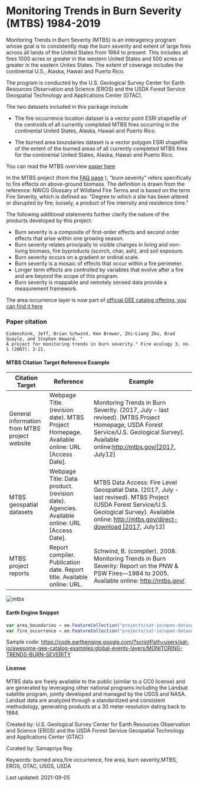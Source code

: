 # Monitoring Trends in Burn Severity (MTBS) 1984-2019

Monitoring Trends in Burn Severity (MTBS) is an interagency program whose goal is to consistently map the burn severity and extent of large fires across all lands of the United States from 1984 to present. This includes all fires 1000 acres or greater in the western United States and 500 acres or greater in the eastern Unites States. The extent of coverage includes the continental U.S., Alaska, Hawaii and Puerto Rico.

The program is conducted by the U.S. Geological Survey Center for Earth Resources Observation and Science (EROS) and the USDA Forest Service Geospatial Technology and Applications Center (GTAC).

The two datasets included in this package include

* The fire occurrence location dataset is a vector point ESRI shapefile of the centroids of all currently completed MTBS fires occurring in the continental United States, Alaska, Hawaii and Puerto Rico.

* The burned area boundaries dataset is a vector polygon ESRI shapefile of the extent of the burned areas of all currently completed MTBS fires for the continental United States, Alaska, Hawaii and Puerto Rico.

You can read the MTBS overview [paper here](https://www.mtbs.gov/sites/default/files/inline-files/Eidenshink-final.pdf)

In the MTBS project (from the [FAQ page](https://www.mtbs.gov/faqs) ), "burn severity" refers specifically to fire effects on above-ground biomass. The definition is drawn from the reference: NWCG Glossary of Wildland Fire Terms and is based on the term Fire Severity, which is defined as: "Degree to which a site has been altered or disrupted by fire; loosely, a product of fire intensity and residence time."

The following additional statements further clarify the nature of the products developed by this project:

* Burn severity is a composite of first-order effects and second order effects that arise within one growing season.
* Burn severity relates principally to visible changes in living and non-living biomass, fire byproducts (scorch, char, ash), and soil exposure.
* Burn severity occurs on a gradient or ordinal scale.
* Burn severity is a mosaic of effects that occur within a fire perimeter.
* Longer term effects are controlled by variables that evolve after a fire and are beyond the scope of this program.
* Burn severity is mappable and remotely sensed data provide a measurement framework.

The area occurrence layer is now part of [official GEE catalog offering, you can find it here](https://developers.google.com/earth-engine/datasets/catalog/USFS_GTAC_MTBS_burned_area_boundaries_v1)

### Paper citation

```
Eidenshink, Jeff, Brian Schwind, Ken Brewer, Zhi-Liang Zhu, Brad Quayle, and Stephen Howard. "
A project for monitoring trends in burn severity." Fire ecology 3, no. 1 (2007): 3-21.
```

#### MTBS Citation Target	Reference	Example

|Citation Target                              |Reference                                                                                   |Example                                                                                                                                                 |
|---------------------------------------------|--------------------------------------------------------------------------------------------|--------------------------------------------------------------------------------------------------------------------------------------------------------|
|General information from MTBS project website|Webpage Title. (revision date). MTBS Project Homepage. Available online: URL [Access Date]. |Monitoring Trends in Burn Severity. (2017, July - last revised). [MTBS Project Homepage, USDA Forest Service/U.S. Geological Survey]. Available online:http://mtbs.gov/[2017, July12] |                                                                                                                     |
|MTBS geospatial datasets                     |Webpage Title: Data product. (revision date). Agencies. Available online: URL [Access Date].|MTBS Data Access: Fire Level Geospatial Data. (2017, July - last revised). MTBS Project (USDA Forest Service/U.S. Geological Survey). Available online: http://mtbs.gov/direct-download [2017, July12] |                                                                                                     |
|MTBS project reports                         |Report compiler. Publication date. Report title. Available online: URL.                     |Schwind, B. (compiler). 2008. Monitoring Trends in Burn Severity: Report on the PNW & PSW Fires—1984 to 2005. Available online: http://mtbs.gov/.       |

![mtbs](https://user-images.githubusercontent.com/6677629/132140559-611df45d-4073-4ebe-a1cc-c490b8ca873b.gif)

#### Earth Engine Snippet

```js
var area_boundaries = ee.FeatureCollection("projects/sat-io/open-datasets/MTBS/burned_area_boundaries");
var fire_occurrence = ee.FeatureCollection("projects/sat-io/open-datasets/MTBS/fire_occurrence");
```

Sample code: https://code.earthengine.google.com/?scriptPath=users/sat-io/awesome-gee-catalog-examples:global-events-layers/MONITORING-TRENDS-BURN-SEVERITY


#### License

MTBS data are freely available to the public (similar to a CC0 license) and are generated by leveraging other national programs including the Landsat satellite program, jointly developed and managed by the USGS and NASA. Landsat data are analyzed through a standardized and consistent methodology, generating products at a 30 meter resolution dating back to 1984.

Created by: U.S. Geological Survey Center for Earth Resources Observation and Science (EROS) and the USDA Forest Service Geospatial Technology and Applications Center (GTAC)

Curated by: Samapriya Roy

Keywords: burned area,fire occurrence, fire area, burn severity,MTBS, EROS, GTAC, USGS, USDA

Last updated: 2021-09-05
